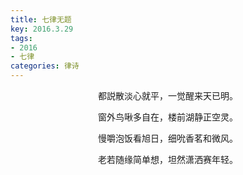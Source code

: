 ```yaml
---
title: 七律无题
key: 2016.3.29
tags: 
- 2016
- 七律
categories: 律诗
---
```


<p align="center">都説散淡心就平，一觉醒来天已明。
</p>
<p align="center">窗外鸟啾多自在，楼前湖静正空灵。
</p>
<p align="center">慢嚼泡饭看旭日，细吮香茗和微风。
</p>
<p align="center">老若随缘简单想，坦然潇洒赛年轻。
</p>

